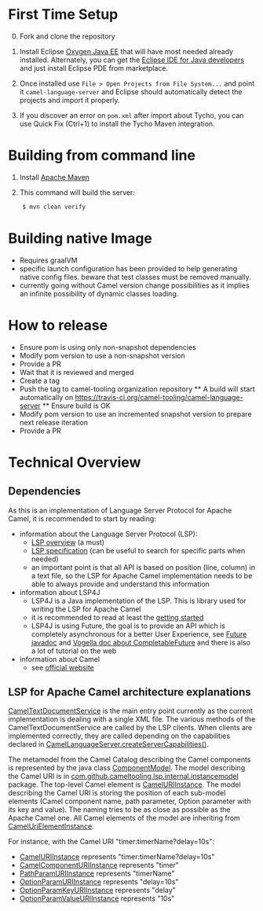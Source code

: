 # First Time Setup

0. Fork and clone the repository
1. Install Eclipse [Oxygen Java EE](https://www.eclipse.org/downloads/packages/release/2019-03/r/eclipse-ide-enterprise-java-developers)
that will have most needed already installed. Alternately,
you can get the [Eclipse IDE for Java developers](https://www.eclipse.org/downloads/packages/release/2019-03/r/eclipse-ide-java-developers)
and just install Eclipse PDE from marketplace.

2. Once installed use `File > Open Projects from File System...` and
point it `camel-language-server` and Eclipse should automatically
detect the projects and import it properly.

3. If you discover an error on `pom.xml` after import about Tycho, you can use Quick Fix
(Ctrl+1) to install the Tycho Maven integration.


# Building from command line

1. Install [Apache Maven](https://maven.apache.org/)

2. This command will build the server:
```bash    
    $ mvn clean verify
````

# Building native Image

- Requires graalVM
- specific launch configuration has been provided to help generating native config files. beware that test classes must be removed manually.
- currently going without Camel version change possibilities as it implies an infinite possibility of dynamic classes loading.

# How to release

* Ensure pom is using only non-snapshot dependencies
* Modify pom version to use a non-snapshot version
* Provide a PR
* Wait that it is reviewed and merged
* Create a tag
* Push the tag to camel-tooling organization repository
** A build will start automatically on https://travis-ci.org/camel-tooling/camel-language-server
** Ensure build is OK
* Modify pom version to use an incremented snapshot version to prepare next release iteration
* Provide a PR

# Technical Overview

## Dependencies

As this is an implementation of Language Server Protocol for Apache Camel, it is recommended to start by reading:
* information about the Language Server Protocol (LSP):
    * [LSP overview](https://microsoft.github.io/language-server-protocol/overview) (a must)
    * [LSP specification](https://microsoft.github.io/language-server-protocol/specification) (can be useful to search for specific parts when needed)
    * an important point is that all API is based on position (line, column) in a text file, so the LSP for Apache Camel implementation needs to be able to always provide and understand this information
* information about LSP4J
    * LSP4J is a Java implementation of the LSP. This is library used for writing the LSP for Apache Camel
    * it is recommended to read at least the [getting started](https://github.com/eclipse/lsp4j/blob/master/documentation/README.md)
    * LSP4J is using Future, the goal is to provide an API which is completely asynchronous for a better User Experience, see [Future javadoc](https://docs.oracle.com/javase/8/docs/api/java/util/concurrent/Future.html) and [Vogella doc about CompletableFuture](https://www.vogella.com/tutorials/JavaConcurrency/article.html#completablefuture) and there is also a lot of tutorial on the web
* information about Camel
    * see [official website](https://camel.apache.org/)

## LSP for Apache Camel architecture explanations

[CamelTextDocumentService](src/main/java/com/github/cameltooling/lsp/internal/CamelTextDocumentService.java) is the main entry point currently as the current implementation is dealing with a single XML file. The various methods of the CamelTextDocumentService are called by the LSP clients. When clients are implemented correctly, they are called depending on the capabilities declared in [CamelLanguageServer.createServerCapabilities()](src/main/java/com/github/cameltooling/lsp/internal/CamelLanguageServer.java).

The metamodel from the Camel Catalog describing the Camel components is represented by the java class [ComponentModel](https://github.com/camel-tooling/camel-tooling-common/blob/master/src/main/java/com/github/cameltooling/model/ComponentModel.java).
The model describing the Camel URI is in [com.github.cameltooling.lsp.internal.instancemodel](https://github.com/camel-tooling/camel-language-server/tree/master/src/main/java/com/github/cameltooling/lsp/internal/instancemodel) package. The top-level Camel element is [CamelURIInstance](src/main/java/com/github/cameltooling/lsp/internal/instancemodel/CamelURIInstance.java).
The model describing the Camel URI is storing the position of each sub-model elements (Camel component name, path parameter, Option parameter with its key and value). The naming tries to be as close as possible as the Apache Camel one.
All Camel elements of the model are inheriting from [CamelUriElementInstance](src/main/java/com/github/cameltooling/lsp/internal/instancemodel/CamelUriElementInstance.java).

For instance, with the Camel URI "timer:timerName?delay=10s":
* [CamelURIInstance](src/main/java/com/github/cameltooling/lsp/internal/instancemodel/CamelURIInstance.java) represents "timer:timerName?delay=10s"
* [CamelComponentURIInstance](src/main/java/com/github/cameltooling/lsp/internal/instancemodel/CamelComponentURIInstance.java) represents "timer"
* [PathParamURIInstance](src/main/java/com/github/cameltooling/lsp/internal/instancemodel/PathParamURIInstance.java) represents "timerName"
* [OptionParamURIInstance](src/main/java/com/github/cameltooling/lsp/internal/instancemodel/OptionParamURIInstance.java) represents "delay=10s"
* [OptionParamKeyURIInstance](src/main/java/com/github/cameltooling/lsp/internal/instancemodel/OptionParamKeyURIInstance.java) represents "delay"
* [OptionParamValueURIInstance](src/main/java/com/github/cameltooling/lsp/internal/instancemodel/OptionParamValueURIInstance.java) represents "10s"


